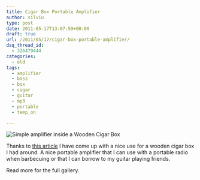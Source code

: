 ```yaml
---
title: Cigar Box Portable Amplifier
author: silviu
type: post
date: 2011-05-17T13:07:59+00:00
draft: true
url: /2011/05/17/cigar-box-portable-amplifier/
dsq_thread_id:
  - 326479444
categories:
  - old
tags:
  - amplifier
  - bass
  - box
  - cigar
  - guitar
  - mp3
  - portable
  - temp_on

---
```

![Simple amplifier inside a Wooden Cigar Box](/blog/images/2011/IMG_0029.jpg)

Thanks to [this article](http://hackaweek.com/hacks/?p=131) I have come up with a nice use for a wooden cigar box I had around. A nice portable amplifier that I can use with a portable radio when barbecuing or that I can borrow to my guitar playing friends.

Read more for the full gallery.

<!--more-->

 